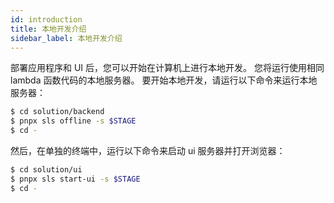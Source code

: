 ```yaml
---
id: introduction
title: 本地开发介绍
sidebar_label: 本地开发介绍
---
```


部署应用程序和 UI 后，您可以开始在计算机上进行本地开发。 您将运行使用相同 lambda 函数代码的本地服务器。 要开始本地开发，请运行以下命令来运行本地服务器：

```bash
$ cd solution/backend
$ pnpx sls offline -s $STAGE
$ cd -
```

然后，在单独的终端中，运行以下命令来启动 ui 服务器并打开浏览器：

```bash
$ cd solution/ui
$ pnpx sls start-ui -s $STAGE
$ cd -
```